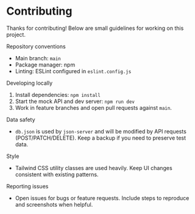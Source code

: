 # Contributing

Thanks for contributing! Below are small guidelines for working on this project.

Repository conventions
- Main branch: `main`
- Package manager: npm
- Linting: ESLint configured in `eslint.config.js`

Developing locally
1. Install dependencies: `npm install`
2. Start the mock API and dev server: `npm run dev`
3. Work in feature branches and open pull requests against `main`.

Data safety
- `db.json` is used by `json-server` and will be modified by API requests (POST/PATCH/DELETE). Keep a backup if you need to preserve test data.

Style
- Tailwind CSS utility classes are used heavily. Keep UI changes consistent with existing patterns.

Reporting issues
- Open issues for bugs or feature requests. Include steps to reproduce and screenshots when helpful.

